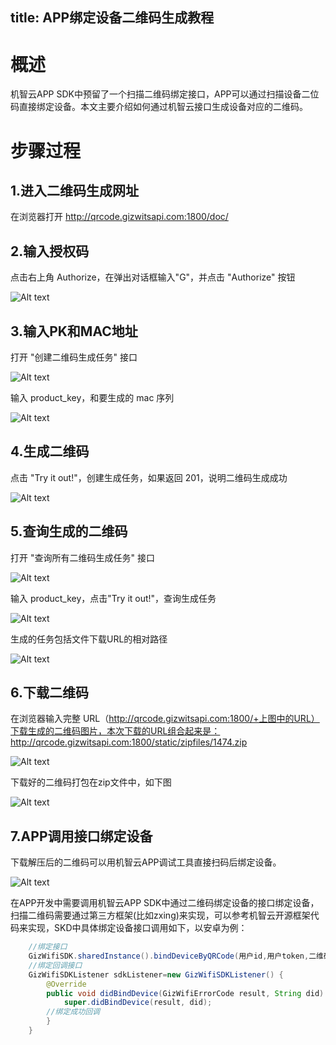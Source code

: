 title: APP绑定设备二维码生成教程
----
#	概述

机智云APP SDK中预留了一个扫描二维码绑定接口，APP可以通过扫描设备二位码直接绑定设备。本文主要介绍如何通过机智云接口生成设备对应的二维码。

# 步骤过程

## 1.进入二维码生成网址
在浏览器打开 http://qrcode.gizwitsapi.com:1800/doc/

## 2.输入授权码

点击右上角 Authorize，在弹出对话框输入"G"，并点击 "Authorize" 按钮

![Alt text](/assets/zh-cn/UserManual/qrcode/1495599463163.png)

## 3.输入PK和MAC地址

打开 "创建二维码生成任务" 接口

![Alt text](/assets/zh-cn/UserManual/qrcode/1495599495117.png)

输入 product_key，和要生成的 mac 序列

![Alt text](/assets/zh-cn/UserManual/qrcode/1495599791606.png)

## 4.生成二维码

点击 "Try it out!"，创建生成任务，如果返回 201，说明二维码生成成功

![Alt text](/assets/zh-cn/UserManual/qrcode/1495600076903.png)

## 5.查询生成的二维码

打开 "查询所有二维码生成任务" 接口

![Alt text](/assets/zh-cn/UserManual/qrcode/1495600122162.png)

输入 product_key，点击"Try it out!"，查询生成任务

![Alt text](/assets/zh-cn/UserManual/qrcode/1495600160651.png)

生成的任务包括文件下载URL的相对路径

![Alt text](/assets/zh-cn/UserManual/qrcode/1495600196798.png)

## 6.下载二维码

在浏览器输入完整 URL（http://qrcode.gizwitsapi.com:1800/+上图中的URL）下载生成的二维码图片，本次下载的URL组合起来是：http://qrcode.gizwitsapi.com:1800/static/zipfiles/1474.zip

![Alt text](/assets/zh-cn/UserManual/qrcode/1495600383938.png)

下载好的二维码打包在zip文件中，如下图

![Alt text](/assets/zh-cn/UserManual/qrcode/1495600438830.png)

## 7.APP调用接口绑定设备

下载解压后的二维码可以用机智云APP调试工具直接扫码后绑定设备。

![Alt text](/assets/zh-cn/UserManual/qrcode/1495607384670.png)

在APP开发中需要调用机智云APP SDK中通过二维码绑定设备的接口绑定设备，扫描二维码需要通过第三方框架(比如zxing)来实现，可以参考机智云开源框架代码来实现，SKD中具体绑定设备接口调用如下，以安卓为例：

```java
	//绑定接口
	GizWifiSDK.sharedInstance().bindDeviceByQRCode(用户id,用户token,二维码内容);
	//绑定回调接口
	GizWifiSDKListener sdkListener=new GizWifiSDKListener() {
	    @Override
	    public void didBindDevice(GizWifiErrorCode result, String did) {
	        super.didBindDevice(result, did);
		//绑定成功回调
	    }
	}
```
